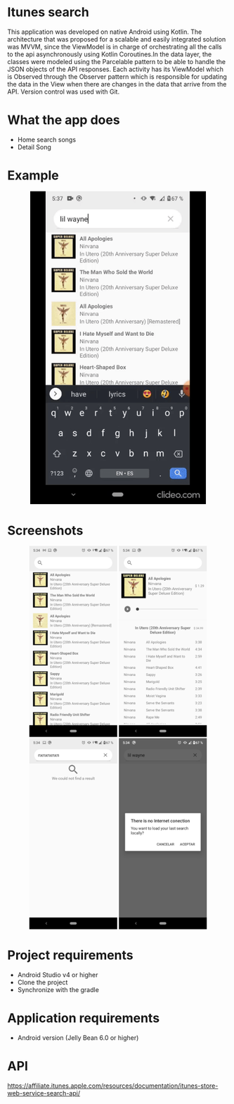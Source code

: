 # Itunes search
This application was developed on native Android using Kotlin. The architecture that was proposed for a scalable and easily integrated solution was MVVM, since the ViewModel is in charge of orchestrating all the calls to the api asynchronously using Kotlin Coroutines.In the data layer, the classes were modeled using the Parcelable pattern to be able to handle the JSON objects of the API responses. Each activity has its ViewModel which is Observed through the Observer pattern which is responsible for updating the data in the View when there are changes in the data that arrive from the API. Version control was used with Git.

# What the app does

- Home search songs
- Detail Song

# Example
<div align="center">
<img src="https://github.com/jachacon36/Itunes_search/blob/master/screenshots/example_gif.gif?raw=true" alt="example_gif.gif" width="400px">
</div>

# Screenshots

<div align="center">
    <img src="https://raw.githubusercontent.com/jachacon36/Itunes_search/master/screenshots/1.png" width="200px"</img> 
     <img src="https://raw.githubusercontent.com/jachacon36/Itunes_search/master/screenshots/2.png" width="200px"</img> 
     <img src="https://raw.githubusercontent.com/jachacon36/Itunes_search/master/screenshots/3.png" width="200px"</img> 
     <img src="https://raw.githubusercontent.com/jachacon36/Itunes_search/master/screenshots/4.png" width="200px"</img> 
</div>

# Project requirements

- Android Studio v4 or higher
- Clone the project
- Synchronize with the gradle

# Application requirements

- Android version (Jelly Bean	6.0 or higher)

# API

https://affiliate.itunes.apple.com/resources/documentation/itunes-store-web-service-search-api/
